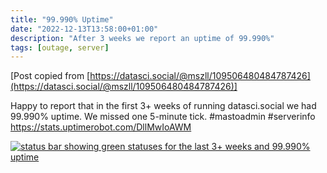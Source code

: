 ```yaml
---
title: "99.990% Uptime"
date: "2022-12-13T13:58:00+01:00"
description: "After 3 weeks we report an uptime of 99.990%"
tags: [outage, server]
---
```


[Post copied from [https://datasci.social/@mszll/109506480484787426](https://datasci.social/@mszll/109506480484787426)]

Happy to report that in the first 3+ weeks of running datasci.social we had 99.990% uptime. We missed one 5-minute tick. #mastoadmin #serverinfo  
https://stats.uptimerobot.com/DllMwIoAWM

[![status bar showing green statuses for the last 3+ weeks and 99.990% uptime](https://datascisocial.github.io/blog/images/594fbe6cf4a55618.png "status bar showing green statuses for the last 3+ weeks and 99.990% uptime")](https://stats.uptimerobot.com/DllMwIoAWM)
